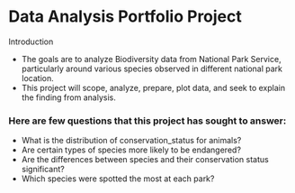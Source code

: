# Data Analysis Portfolio Project
Introduction

- The goals are to analyze Biodiversity data from National Park Service, particularly around various species observed in different national park location.
- This project will scope, analyze, prepare, plot data, and seek to explain the finding from analysis.

### Here are few questions that this project has sought to answer:
- What is the distribution of conservation_status for animals?
- Are certain types of species more likely to be endangered?
- Are the differences between species and their conservation status significant?
- Which species were spotted the most at each park?
